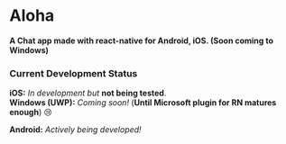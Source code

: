 # Aloha
**A Chat app made with react-native for Android, iOS. (Soon coming to Windows)**

### Current Development Status  
**iOS:** _In development but_ **not being tested**.    
**Windows (UWP):** _Coming soon!_ (**Until Microsoft plugin for RN matures enough**) :cry:

**Android:** _Actively being developed!_
